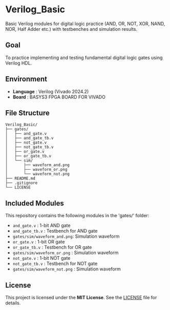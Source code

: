 # Verilog_Basic
Basic Verilog modules for digital logic practice (AND, OR, NOT, XOR, NAND, NOR, Half Adder etc.) with testbenches and simulation results.

## Goal
To practice implementing and testing fundamental digital logic gates using Verilog HDL.

## Environment
- **Language** : Verilog (Vivado 2024.2)
- **Board** : BASYS3 FPGA BOARD FOR VIVADO

## File Structure
```
Verilog_Basic/
├── gates/
│   ├── and_gate.v
│   ├── and_gate_tb.v
│   ├── not_gate.v
│   ├── not_gate_tb.v
│   ├── or_gate.v
│   ├── or_gate_tb.v
│   └── sim/
│       ├── waveform_and.png
│       ├── waveform_or.png
│       └── waveform_not.png
├── README.md
├── .gitignore
└── LICENSE
```

## Included Modules 

This repository contains the following modules in the 'gates/' folder:

- `and_gate.v` : 1-bit AND gate
- `and_gate_tb.v` : Testbench for AND gate
- `gates/sim/waveform_and.png`: Simulation waveform
- `or_gate.v` : 1-bit OR gate
- `or_gate_tb.v` : Testbench for OR gate
- `gates/sim/waveform_or.png` : Simulation waveform
- `not_gate.v` : 1-bit NOT gate
- `not_gate_tb.v` : Testbench for NOT gate
- `gates/sim/waveform_not.png` : Simulation waveform

## License
This project is licensed under the **MIT License**. See the [LICENSE](LICENSE) file for details.
